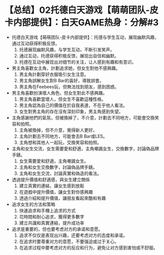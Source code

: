 # 【总结】02托德白天游戏【萌萌团队-皮卡内部提供】：白天GAME热身：分解#3

-   托德白天游戏【萌萌团队-皮卡内部提供】：托德与学生互动，展现幽默风趣，通过互动获得积极反馈。
    1.  托德展现幽默风趣，与学生互动，不断引发笑声。
    2.  通过互动，托德获得积极反馈，展现出自信和幽默。
    3.  托德在互动中展现出对细节的关注，让人感到有趣和有意识。
-   男主角喜歡女主角，計劃追求她，但女生對他不感興趣。
    1.  男主角計劃穿好衣服吸引女生注意。
    2.  男主角誤解女生對B Bar的喜好，導致誤會。
    3.  男主角在Feebees玩，但無法找到朋友，感到困惑。
-   男主角喜歡扮演壞人角色，但女生對此不感興趣。
    1.  男主角喜歡當壞人，但女生不喜歡這種性格。
    2.  男主角認為自己的價值在於自我表達，不在乎他人看法。
    3.  女生對男主角的存在沒有深刻印象，男主角感到失望。
-   主角感謝他們的氣氛，但被換掉了，不介意，計劃去不同地方，可能會交換笑容和拍照。
    1.  主角被換掉，但不介意，覺得新人更好。
    2.  主角計劃去不同地方，可能會去B Bar或LES。
    3.  主角想和其他人一起玩，交換笑容和拍照。
-   主角和女生交流，女生需要愛和舒適，主角嘲諷女生，交換數字，討論偽品牌手錶。
    1.  女生需要愛和舒適，主角嘲諷女生。
    2.  主角和女生交換數字，討論偽品牌手錶。
    3.  主角和女生交流，討論真實和偽造的看法。
-   透過提升價值和舒適感，與女生建立關係
    1.  建立真實的連結，讓女生感到放鬆
    2.  在遊戲中提升價值，讓女生對你感興趣
    3.  透過介紹和提升價值，讓朋友看起來酷和有趣
-   追求女生的方法和策略
    1.  快速追求和手機上追求的方式
    2.  花時間和耐心追求，獲得更多數字
    3.  建立共識和真實連結，提升成功率
-   追求是重要的，但也要考虑对方的承诺和意愿。
    1.  追求不仅仅是表现出兴趣，还要考虑对方的态度和承诺。
    2.  在追求时要尊重对方的意愿，不要强迫或过于关心。
    3.  在追求过程中要考虑对方的反应和行为，避免让对方感到害怕或不舒服。